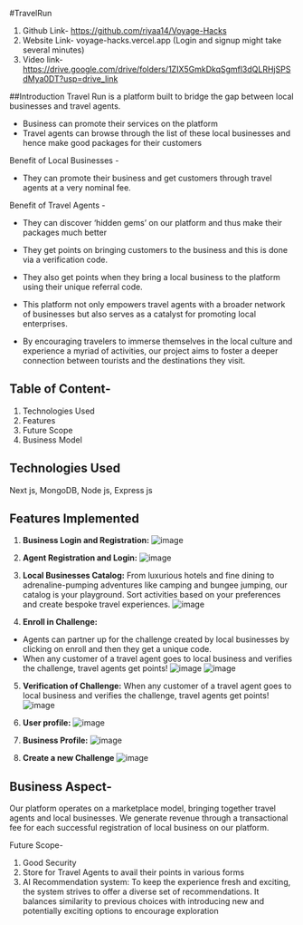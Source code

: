 #TravelRun

1. Github Link- https://github.com/riyaa14/Voyage-Hacks
2. Website Link- voyage-hacks.vercel.app (Login and signup might take several minutes)
3. Video link-  https://drive.google.com/drive/folders/1ZIX5GmkDkqSgmfl3dQLRHjSPSdMya0DT?usp=drive_link

##Introduction
Travel Run is a platform built to bridge the gap between local businesses and travel agents.
- Business can promote their services on the platform
- Travel agents can browse through the list of these local businesses and hence make good packages for their customers

Benefit of Local Businesses - 
- They can promote their business and get customers through travel agents at a very nominal fee.

Benefit of Travel Agents - 
- They can discover ‘hidden gems’ on our platform and thus make their packages much better
- They get points on bringing customers to the business and this is done via a verification code.
- They also get points when they bring a local business to the platform using their unique referral code.


- This platform not only empowers travel agents with a broader network of businesses but also serves as a catalyst for promoting local enterprises. 
- By encouraging travelers to immerse themselves in the local culture and experience a myriad of activities, our project aims to foster a deeper connection between tourists and the destinations they visit.

## Table of Content-
1. Technologies Used
2. Features
3. Future Scope
4. Business Model


## Technologies Used 
Next js, MongoDB, Node js, Express js

## Features Implemented 

1. **Business Login and Registration:**
![image](https://github.com/riyaa14/Voyage-Hacks/assets/96983874/b3636dfd-1460-46b0-95f6-ed9cc864c126)

2. **Agent Registration and Login:**
![image](https://github.com/riyaa14/Voyage-Hacks/assets/96983874/4473c156-3173-4f93-b365-edde0d5b894d)

3. **Local Businesses Catalog:**
From luxurious hotels and fine dining to adrenaline-pumping adventures like camping and bungee jumping, our catalog is your playground. Sort activities based on your preferences and create bespoke travel experiences.
![image](https://github.com/riyaa14/Voyage-Hacks/assets/96983874/571e4edb-abc6-442f-b3b7-f2e99e01f93e)

4. **Enroll in Challenge:**
- Agents can partner up for the challenge created by local businesses by clicking on enroll and then they get a unique code.
- When any customer of a travel agent goes to local business and verifies the challenge, travel agents get points!
  ![image](https://github.com/riyaa14/Voyage-Hacks/assets/96983874/10a24334-4247-4260-9048-46e0c45f3c09)
![image](https://github.com/riyaa14/Voyage-Hacks/assets/96983874/16a7edb7-f37c-49ab-a75a-e8dc96b3fcd0)


5. **Verification of Challenge:**
When any customer of a travel agent goes to local business and verifies the challenge, travel agents get points!
![image](https://github.com/riyaa14/Voyage-Hacks/assets/96983874/9b2c8762-da5f-471b-b51f-cca8d3ac8267)


7. **User profile:**
![image](https://github.com/riyaa14/Voyage-Hacks/assets/96983874/96ab082c-ef12-4f52-a44d-d0d4fbca48c6)


8. **Business Profile:**
![image](https://github.com/riyaa14/Voyage-Hacks/assets/96983874/19ce591d-2d6a-4ea6-bc38-ce1c70622713)

9. **Create a new Challenge**
![image](https://github.com/riyaa14/Voyage-Hacks/assets/96983874/9ce3e9d9-290d-482e-b049-2d22f3fce77b)


## Business Aspect- 
 Our platform operates on a marketplace model, bringing together travel agents and local businesses. We generate revenue through a transactional fee for each successful registration of local business on our platform.


Future Scope-
1. Good Security
2. Store for Travel Agents to avail their points in various forms
3. AI Recommendation system: To keep the experience fresh and exciting, the system strives to offer a diverse set of recommendations. It balances similarity to previous choices with introducing new and potentially exciting options to encourage exploration
